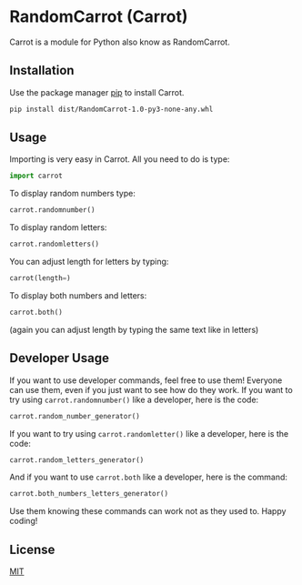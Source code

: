 # RandomCarrot (Carrot)

Carrot is a module for Python also know as RandomCarrot.

## Installation

Use the package manager [pip](https://pip.pypa.io/en/stable/) to install Carrot.

```bash
pip install dist/RandomCarrot-1.0-py3-none-any.whl
```

## Usage

Importing is very easy in Carrot. All you need to do is type: 
 ```Python
import carrot
```
To display random numbers type:
 ```Python
carrot.randomnumber()
```
To display random letters:
 ```Python
carrot.randomletters()
```
You can adjust length for letters by typing: 
```Python
carrot(length=)
```
To display both numbers and letters:
 ```Python
carrot.both()
``` 
(again you can adjust length by typing the same text like in letters)

## Developer Usage

If you want to use developer commands, feel free to use them! Everyone can use them, even if you just want to see how do they work.
If you want to try using ``carrot.randomnumber()`` like a developer, here is the code:
 ```Python
carrot.random_number_generator()
```
If you want to try using ``carrot.randomletter()`` like a developer, here is the code:
 ```Python
carrot.random_letters_generator()
```
And if you want to use ``carrot.both`` like a developer, here is the command:
 ```Python
carrot.both_numbers_letters_generator()
```
Use them knowing these commands can work not as they used to. Happy coding!
## License

[MIT](https://choosealicense.com/licenses/mit/)
